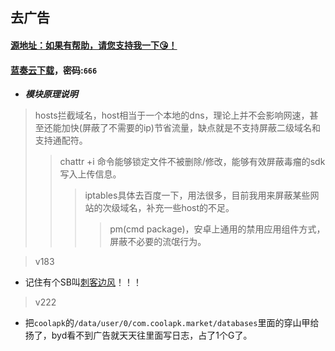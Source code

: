 ## 去广告
#### [源地址：如果有帮助，请您支持我一下😘！](https://lingeringsound.github.io/10007)
#### [蓝奏云下载](https://keytoolazy.lanzn.com/b03j67j0f)，密码:`666`

- ***模块原理说明***
 > hosts拦截域名，host相当于一个本地的dns，理论上并不会影响网速，甚至还能加快(屏蔽了不需要的ip)节省流量，缺点就是不支持屏蔽二级域名和支持通配符。
 >> chattr +i 命令能够锁定文件不被删除/修改，能够有效屏蔽毒瘤的sdk写入上传信息。
 >>> iptables具体去百度一下，用法很多，目前我用来屏蔽某些网站的次级域名，补充一些host的不足。
 >>>> pm(cmd package)，安卓上通用的禁用应用组件方式，屏蔽不必要的流氓行为。

>v183
 - 记住有个SB叫[刺客边风](https://m.bilibili.com/space/21131684)！！！
>v222
 - 把`coolapk`的`/data/user/0/com.coolapk.market/databases`里面的穿山甲给扬了，byd看不到广告就天天往里面写日志，占了1个G了。
